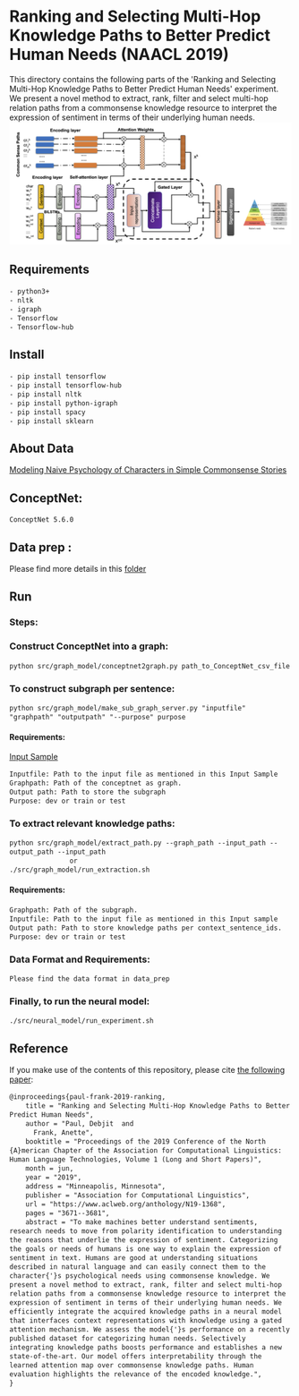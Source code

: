 # Ranking and Selecting Multi-Hop Knowledge Paths to Better Predict Human Needs (NAACL 2019)
This directory contains the following parts of the 'Ranking and Selecting Multi-Hop Knowledge Paths to Better Predict Human Needs' experiment. We present a novel method to extract, rank, filter and select multi-hop relation paths from a commonsense knowledge resource to interpret the expression of sentiment in terms of their underlying human needs.
![Multi-Hop Knowledge Model](assets/model.png)
## Requirements 
~~~~
- python3+
- nltk
- igraph
- Tensorflow 
- Tensorflow-hub
~~~~

## Install
~~~~
- pip install tensorflow
- pip install tensorflow-hub
- pip install nltk
- pip install python-igraph
- pip install spacy 
- pip install sklearn
~~~~

## About Data
[Modeling Naive Psychology of Characters in Simple Commonsense Stories](https://uwnlp.github.io/storycommonsense/)

## ConceptNet: 
~~~
ConceptNet 5.6.0 
~~~
## Data prep : 

Please find more details in this [folder](https://github.com/debjitpaul/Multi-Hop-Knowledge-Paths-Human-Needs/tree/master/src/data_prep)


## Run
### Steps: 
### Construct ConceptNet into a graph: 
~~~
python src/graph_model/conceptnet2graph.py path_to_ConceptNet_csv_file
~~~

### To construct subgraph per sentence: 
~~~ 
python src/graph_model/make_sub_graph_server.py "inputfile" "graphpath" "outputpath" "--purpose" purpose
~~~
#### Requirements: 
[Input Sample](https://github.com/debjitpaul/Multi-Hop-Knowledge-Paths-Human-Needs/tree/master/src/data_prep/sample_data_reiss_concepts.txt) 
~~~
Inputfile: Path to the input file as mentioned in this Input Sample 
Graphpath: Path of the conceptnet as graph. 
Output path: Path to store the subgraph
Purpose: dev or train or test
~~~
### To extract relevant knowledge paths: 
~~~
python src/graph_model/extract_path.py --graph_path --input_path --output_path --input_path
               or 
./src/graph_model/run_extraction.sh
~~~
#### Requirements:
~~~~
Graphpath: Path of the subgraph. 
Inputfile: Path to the input file as mentioned in this Input sample
Output path: Path to store knowledge paths per context_sentence_ids. 
Purpose: dev or train or test
~~~~

### Data Format and Requirements:
~~~
Please find the data format in data_prep
~~~


### Finally, to run the neural model: 
~~~
./src/neural_model/run_experiment.sh
~~~


## Reference

If you make use of the contents of this repository, please cite [the following paper](https://www.aclweb.org/anthology/N19-1368):

```
@inproceedings{paul-frank-2019-ranking,
    title = "Ranking and Selecting Multi-Hop Knowledge Paths to Better Predict Human Needs",
    author = "Paul, Debjit  and
      Frank, Anette",
    booktitle = "Proceedings of the 2019 Conference of the North {A}merican Chapter of the Association for Computational Linguistics: Human Language Technologies, Volume 1 (Long and Short Papers)",
    month = jun,
    year = "2019",
    address = "Minneapolis, Minnesota",
    publisher = "Association for Computational Linguistics",
    url = "https://www.aclweb.org/anthology/N19-1368",
    pages = "3671--3681",
    abstract = "To make machines better understand sentiments, research needs to move from polarity identification to understanding the reasons that underlie the expression of sentiment. Categorizing the goals or needs of humans is one way to explain the expression of sentiment in text. Humans are good at understanding situations described in natural language and can easily connect them to the character{'}s psychological needs using commonsense knowledge. We present a novel method to extract, rank, filter and select multi-hop relation paths from a commonsense knowledge resource to interpret the expression of sentiment in terms of their underlying human needs. We efficiently integrate the acquired knowledge paths in a neural model that interfaces context representations with knowledge using a gated attention mechanism. We assess the model{'}s performance on a recently published dataset for categorizing human needs. Selectively integrating knowledge paths boosts performance and establishes a new state-of-the-art. Our model offers interpretability through the learned attention map over commonsense knowledge paths. Human evaluation highlights the relevance of the encoded knowledge.",
}
